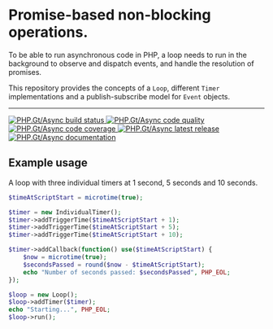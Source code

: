 Promise-based non-blocking operations.
======================================

To be able to run asynchronous code in PHP, a loop needs to run in the background to observe and dispatch events, and handle the resolution of promises.

This repository provides the concepts of a `Loop`, different `Timer` implementations and a publish-subscribe model for `Event` objects.

***

<a href="https://github.com/PhpGt/Async/actions" target="_blank">
	<img src="https://badge.status.php.gt/async-build.svg" alt="PHP.Gt/Async build status" />
</a>
<a href="https://app.codacy.com/gh/PhpGt/Async" target="_blank">
	<img src="https://badge.status.php.gt/async-quality.svg" alt="PHP.Gt/Async code quality" />
</a>
<a href="https://app.codacy.com/gh/PhpGt/Async" target="_blank">
	<img src="https://badge.status.php.gt/async-coverage.svg" alt="PHP.Gt/Async code coverage" />
</a>
<a href="https://packagist.PhpGt/packages/PhpGt/Async" target="_blank">
	<img src="https://badge.status.php.gt/async-version.svg" alt="PHP.Gt/Async latest release" />
</a>
<a href="http://www.php.gt/Async" target="_blank">
	<img src="https://badge.status.php.gt/async-docs.svg" alt="PHP.Gt/Async documentation" />
</a>

Example usage
-------------

A loop with three individual timers at 1 second, 5 seconds and 10 seconds.

```php
$timeAtScriptStart = microtime(true);

$timer = new IndividualTimer();
$timer->addTriggerTime($timeAtScriptStart + 1);
$timer->addTriggerTime($timeAtScriptStart + 5);
$timer->addTriggerTime($timeAtScriptStart + 10);

$timer->addCallback(function() use($timeAtScriptStart) {
	$now = microtime(true);
	$secondsPassed = round($now - $timeAtScriptStart);
	echo "Number of seconds passed: $secondsPassed", PHP_EOL;
});

$loop = new Loop();
$loop->addTimer($timer);
echo "Starting...", PHP_EOL;
$loop->run();
```
